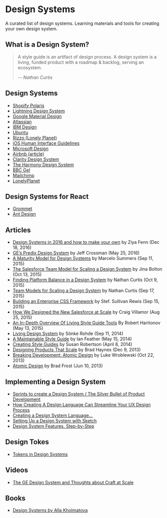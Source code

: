 # Design Systems
A curated list of design systems. Learning materials and tools for creating your own design system.


## What is a Design System?

> A style guide is an artifact of design process. A design system is a living, funded product with a roadmap & backlog, serving an ecosystem.
>
> -- <cite>Nathan Curtis</cite>

## Design Systems
- [Shopify Polaris](https://polaris.shopify.com/)
- [Lightning Design System](https://www.lightningdesignsystem.com/)
- [Google Material Design](https://material.io/)
- [Atlassian](https://design.atlassian.com/)
- [IBM Design](http://www.ibm.com/design/)
- [Ubuntu](https://design.ubuntu.com/)
- [Rizzo (Lonely Planet)](https://rizzo.lonelyplanet.com/)
- [iOS Human Interface Guidelines](https://developer.apple.com/ios/human-interface-guidelines/)
- [Microsoft Design](https://www.microsoft.com/en-us/design)
- [Airbnb (article)](http://airbnb.design/building-a-visual-language/)
- [Clarity Design System](https://vmware.github.io/clarity/)
- [The Harmony Design System](http://harmony.intuit.com/)
- [BBC Gel ](http://www.bbc.co.uk/gel)
- [Mailchimp](https://ux.mailchimp.com/)
- [LonelyPlanet](http://rizzo.lonelyplanet.com/styleguide/design-elements/colours)

## Design Systems for React
- [Grommet](https://grommet.github.io/)
- [Ant Design](https://ant.design/)

## Articles
- [Design Systems in 2016 and how to make your own](https://uxplanet.org/design-systems-in-2016-5415a660b29#.u8dl12xgt) by Ziya Fenn (Dec 18, 2016)
- [GE’s Predix Design System](https://medium.com/ge-design/ges-predix-design-system-8236d47b0891#.fjlu6xyay) by Jeff Crossman (May 25, 2016)
- [A Maturity Model for Design Systems](https://medium.com/@marcelosomers/a-maturity-model-for-design-systems-93fff522c3ba#.xtwz0kfd9) by Marcelo Summers (Sep 11, 2015)
- [The Salesforce Team Model for Scaling a Design System](https://medium.com/salesforce-ux/the-salesforce-team-model-for-scaling-a-design-system-d89c2a2d404b#.p9ld89gpf) by Jina Bolton (Oct 13, 2015)
- [Finding Platform Balance in a Design System](https://medium.com/eightshapes-llc/finding-platform-balance-in-a-design-system-47eaae48de98#.jxgt4cha1) by Nathan Curtis (Oct 9, 2015)
- [Team Models for Scaling a Design System](https://medium.com/eightshapes-llc/team-models-for-scaling-a-design-system-2cf9d03be6a0#.q00vmfebw) by Nathan Curtis (Sep 17, 2015)
- [Building an Enterprise CSS Framework](https://medium.com/salesforce-ux/building-an-enterprise-framework-is-hard-1e8d8b33e082#.ye72nn893) by Stef. Sullivan Rewis (Sep 15, 2015)
- [How We Designed the New Salesforce at Scale](https://medium.com/salesforce-ux/how-we-designed-the-new-salesforce-at-scale-6d3607fd92e5#.buf2ljmvx) by Craig Villamor (Aug 25, 2015)
- [An In-Depth Overview Of Living Style Guide Tools](http://www.smashingmagazine.com/2015/04/an-in-depth-overview-of-living-style-guide-tools/) By Robert Haritonov (May 13, 2015)
- [Living Design System](https://medium.com/salesforce-ux/living-design-system-3ab1f2280ef7#.uy5oc93i0) by Sönke Rohde (Sep 11, 2014)
- [A Maintainable Style Guide](http://ianfeather.co.uk/a-maintainable-style-guide/) by Ian Feather (May 15, 2014)
- [Creating Style Guides](http://alistapart.com/article/creating-style-guides) by Susan Robertson (April 8, 2014)
- [Designing Products That Scale](https://medium.com/salesforce-ux/designing-products-that-scale-c8f3001f709b#.wiw661fw0) by Brad Haynes (Dec 9, 2013)
- [Breaking Development: Atomic Design](http://www.lukew.com/ff/entry.asp?1809) by Luke Wroblewski (Oct 22, 2013)
- [Atomic Design](http://bradfrost.com/blog/post/atomic-web-design/) by Brad Frost (Jun 10, 2013)

## Implementing a Design System

* [Sprints to create a Design System / The Silver Bullet of Product Development](https://medium.com/@marcintreder/design-systems-sprint-0-the-silver-bullet-of-product-development-8c0ed83bf00d)
* [How Creating A Design Language Can Streamline Your UX Design Process](https://www.smashingmagazine.com/2016/12/how-creating-a-design-language-can-streamline-your-ux-design-process/)
* [Creating a Design System Language…](https://medium.com/@alpower81/creating-a-design-system-158a2d832551)
* [Setting Up a Design System with Sketch](https://medium.com/sketch-app-sources/setting-up-a-design-system-8729510def93)
* [Design System Features, Step-by-Step](https://medium.com/eightshapes-llc/system-features-step-by-step-e69c90982630)

## Design Tokes
* [Tokens in Design Systems](https://medium.com/eightshapes-llc/tokens-in-design-systems-25dd82d58421)

## Videos
* [The GE Design System and Thoughts about Craft at Scale](https://vimeo.com/132580829)

## Books
* [Design Systems by Alla Kholmatova](http://designsystemsbook.com/)


